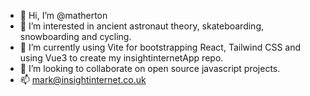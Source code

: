 - 👋 Hi, I’m @matherton
- 👀 I’m interested in ancient astronaut theory, skateboarding, snowboarding and cycling. 
- 🌱 I’m currently using Vite for bootstrapping React, Tailwind CSS and using Vue3 to create my insightinternetApp repo. 
- 💞️ I’m looking to collaborate on open source javascript projects.
- 📫 mark@insightinternet.co.uk

<!---
matherton/matherton is a ✨ special ✨ repository because its `README.md` (this file) appears on your GitHub profile.
You can click the Preview link to take a look at your changes.
--->
